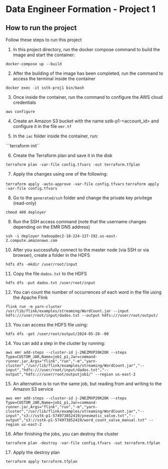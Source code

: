 # Data Engineer Formation - Project 1

## How to run the project

Follow these steps to run this project

1. In this project directory, run the docker compose command to build the image and start the container:

``docker-compose up --build``

2. After the building of the image has been completed, run the command to access the terminal inside the container

`docker exec -it sstk-proj1 bin/bash`

3. Once inside the container, run the command to configure the AWS cloud credentials

`aws configure`

4. Create an Amazon S3 bucket with the name sstk-p1-<account_id> and configure it in the file `emr.tf`

5. In the `iac` folder inside the container, run:

```terraform init``

6. Create the Terraform plan and save it in the disk

`terraform plan -var-file config.tfvars -out terraform.tfplan`

7. Apply  the changes using one of the following:

`terraform apply -auto-approve -var-file config.tfvars`
`terraform apply -var-file config.tfvars`

8. Go to the `generated/ssh` folder and change the private key privilege (read-only)

`chmod 400 deployer`

9. Run the SSH access command (note that the username changes depending on the EMR DNS address)

`ssh -i deployer hadoop@ec2-18-224-137-192.us-east-2.compute.amazonaws.com`

10. After you successfully connect to the master node (via SSH or via browser), create a folder in the HDFS

`hdfs dfs -mkdir /user/root/input`

11. Copy the file `dados.txt` to the HDFS

`hdfs dfs -put dados.txt /user/root/input`

12. You can count the number of occurrences of each word in the file using the Apache Flink

`flink run -m yarn-cluster /usr/lib/flink/examples/streaming/WordCount.jar --input hdfs:///user/root/input/dados.txt --output hdfs:///user/root/output/`

13. You can access the HDFS file using:

`hdfs dfs -get /user/root/output/2024-05-28--00`

14. You can add a step in the cluster by running:

`aws emr add-steps --cluster-id j-2NEZMXP20K2OK --steps Type=CUSTOM_JAR,Name=job1_p1,Jar=command-runner.jar,Args="flink","run","-m","yarn-cluster","/usr/lib/flink/examples/streaming/WordCount.jar","--input","hdfs:///user/root/input/dados.txt","--output","hdfs:///user/root/outputjob1/" --region us-east-2`

15. An alternative is to run the same job, but reading from and writing to the Amazon S3 service

`aws emr add-steps --cluster-id j-2NEZMXP20K2OK --steps Type=CUSTOM_JAR,Name=job1_p1,Jar=command-runner.jar,Args="flink","run","-m","yarn-cluster","/usr/lib/flink/examples/streaming/WordCount.jar","--input","s3://sstk-p1-574973852419/pneumatic_valve.txt","--output","s3://sstk-p1-574973852419/word_count_valve_manual.txt" --region us-east-2`

16. After finishing the jobs, you can destroy the cluster

`terraform plan -destroy -var-file config.tfvars -out terraform.tfplan`

17. Apply the destroy plan

`terraform apply terraform.tfplan`